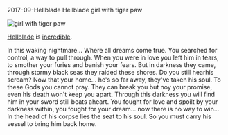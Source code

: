 2017-09-Hellblade
Hellblade
girl with tiger paw

![girl with tiger paw](/posts/2017-09-hellblade.jpg)

[Hellblade](https://youtu.be/26LMuf3Ox_4?t=7m41s) is
[incredible](https://youtu.be/Q9bBTwCWa34).

In this waking nightmare... Where all dreams come true. You searched for control, a way to pull through.
When you were in love you left him in tears, to smother your furies and banish your fears. But in darkness they came, through stormy black seas they raided these shores.
Do you still hearhis scream? Now that your home... he's so far away, they've taken his soul. To these Gods you cannot pray.
They can break you but noy your promise, even his death won't keep you apart. Through this darkness you will find him in your sword still beats aheart.
You fought for love and spoilt by your darkness within, you fought for your dream... now there is no way to win...
In the head of his corpse lies the seat to his soul. So you must carry his vessel to bring him back home.